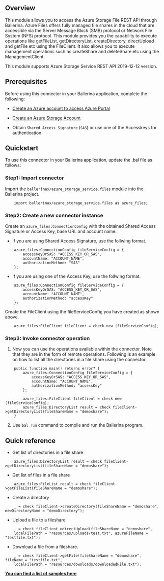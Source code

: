 ## Overview
This module allows you to access the Azure Storage File REST API through Ballerina. Azure Files offers fully managed 
file shares in the cloud that are accessible via the Server Message Block (SMB) protocol or Network File System (NFS) 
protocol.
This module provides you the capability to execute operations like getFileList, getDirectoryList, createDirectory, 
directUpload and getFile etc using the FileClient. It also allows you to execute management operations such as 
createShare and deleteShare etc using the ManagementClient.

This module supports Azure Storage Service REST API 2019-12-12 version.

## Prerequisites
Before using this connector in your Ballerina application, complete the following:

* [Create an Azure account to access Azure Portal](https://docs.microsoft.com/en-us/learn/modules/create-an-azure-account)

* [Create an Azure Storage Account](https://docs.microsoft.com/en-us/learn/modules/create-azure-storage-account)

* Obtain `Shared Access Signature` (`SAS`) or use one of the Accesskeys for authentication. 

## Quickstart
To use this connector in your Ballerina application, update the .bal file as follows:

### Step1: Import connector

Import the `ballerinax/azure_storage_service.files` module into the Ballerina project. 

```ballerina
    import ballerinax/azure_storage_service.files as azure_files;
```

### Step2: Create a new connector instance

Create an `azure_files:ConnectionConfig` with the obtained Shared Access Signature or Access Key, base URL and account name.

* If you are using Shared Access Signature, use the follwing format.

```ballerina
    azure_files:ConnectionConfig fileServiceConfig = {
        accessKeyOrSAS: "ACCESS_KEY_OR_SAS",
        accountName: "ACCOUNT_NAME",
        authorizationMethod: "SAS"
    };
```

* If you are using one of the Access Key, use the follwing format.

```ballerina
    azure_files:ConnectionConfig fileServiceConfig = {
        accessKeyOrSAS: "ACCESS_KEY_OR_SAS",
        accountName: "ACCOUNT_NAME",
        authorizationMethod: "accessKey"
    };
```

Create the FileClient using the fileServiceConfig you have created as shown above.

```ballerina
    azure_files:FileClient fileClient = check new (fileServiceConfig);
```

### Step3: Invoke connector operation

1. Now you can use the operations available within the connector. Note that they are in the form of remote operations. 
Following is an example on how to list all the directories in a file share using the connector.

```ballerina
    public function main() returns error? {
        azure_files:ConnectionConfig fileServiceConfig = {
            accessKeyOrSAS: "ACCESS_KEY_OR_SAS",
            accountName: "ACCOUNT_NAME",
            authorizationMethod: "accessKey"
        };
 
        azure_files:FileClient fileClient = check new (fileServiceConfig);
        azure_files:DirectoryList result = check fileClient->getDirectoryList(fileShareName = "demoshare");
    }
```

2. Use `bal run` command to compile and run the Ballerina program. 

## Quick reference

- Get list of directories in a file share

```ballerina
    azure_files:DirectoryList result = check fileClient->getDirectoryList(fileShareName = "demoshare");
```

- Get list of files in a file share

```ballerina
    azure_files:FileList result = check fileClient->getFileList(fileShareName = "demoshare");
```

- Create a directory

```ballerina
    _ = check fileClient->createDirectory(fileShareName = "demoshare", newDirectoryName = "demoDirectory");
```

- Upload a file to a fileshare.

```ballerina
    _ = check fileClient->directUpload(fileShareName = "demoshare", 
    localFilePath = "resources/uploads/test.txt", azureFileName = "testfile.txt");
```

- Download a file from a fileshare.
```ballerina
    _ = check fileClient->getFile(fileShareName = "demoshare", fileName = "testfile.txt",
    localFilePath = "resources/downloads/downloadedFile.txt");
```

**[You can find a list of samples here](https://github.com/ballerina-platform/module-ballerinax-azure-storage-service/tree/main/storageservice/modules/files/samples)**
